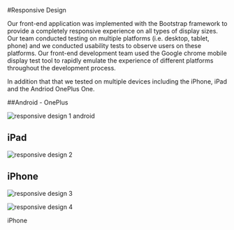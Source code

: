 #Responsive Design

Our front-end application was implemented with the Bootstrap framework to provide a completely responsive experience on all types of display sizes.  Our team conducted testing on multiple platforms (i.e. desktop, tablet, phone) and we conducted usability tests to observe users on these platforms.  Our front-end development team used the Google chrome mobile display test tool to rapidly emulate the experience of different platforms throughout the development process.

In addition that that we tested on multiple devices including the iPhone, iPad and the Andriod OnePlus One.

##Android - OnePlus

![responsive design 1 android](https://cloud.githubusercontent.com/assets/16209237/11982781/3d5cf1c6-a97c-11e5-82a5-ce587d331999.jpg)



## iPad

![responsive design 2](https://cloud.githubusercontent.com/assets/16209237/11982894/3e2c1536-a97d-11e5-97a9-97c3142ab213.jpg)




## iPhone

![responsive design 3](https://cloud.githubusercontent.com/assets/16209237/11983131/0dfc76ba-a97f-11e5-84fd-493e6be9c1cb.JPG)

![responsive design 4](https://cloud.githubusercontent.com/assets/16209237/11983157/5dcfb986-a97f-11e5-8bc7-81a9ac1b88c1.JPG)

iPhone
